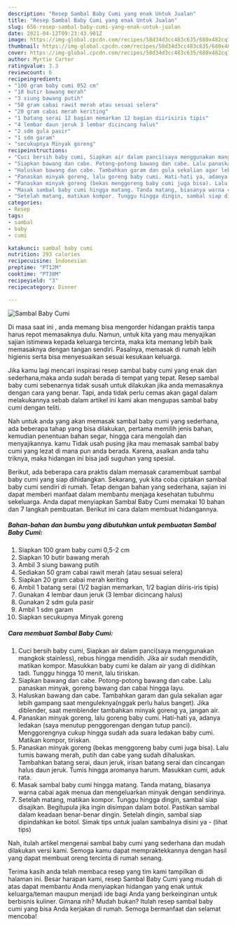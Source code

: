 ```yaml
---
description: "Resep Sambal Baby Cumi yang enak Untuk Jualan"
title: "Resep Sambal Baby Cumi yang enak Untuk Jualan"
slug: 656-resep-sambal-baby-cumi-yang-enak-untuk-jualan
date: 2021-04-12T09:23:43.901Z
image: https://img-global.cpcdn.com/recipes/58d34d3cc483c635/680x482cq70/sambal-baby-cumi-foto-resep-utama.jpg
thumbnail: https://img-global.cpcdn.com/recipes/58d34d3cc483c635/680x482cq70/sambal-baby-cumi-foto-resep-utama.jpg
cover: https://img-global.cpcdn.com/recipes/58d34d3cc483c635/680x482cq70/sambal-baby-cumi-foto-resep-utama.jpg
author: Myrtie Carter
ratingvalue: 3.3
reviewcount: 6
recipeingredient:
- "100 gram baby cumi 052 cm"
- "10 butir bawang merah"
- "3 siung bawang putih"
- "50 gram cabai rawit merah atau sesuai selera"
- "20 gram cabai merah keriting"
- "1 batang serai 12 bagian memarkan 12 bagian diirisiris tipis"
- "4 lembar daun jeruk 3 lembar dicincang halus"
- "2 sdm gula pasir"
- "1 sdm garam"
- "secukupnya Minyak goreng"
recipeinstructions:
- "Cuci bersih baby cumi, Siapkan air dalam panci(saya menggunakan mangkok stainless), rebus hingga mendidih. Jika air sudah mendidih, matikan kompor. Masukkan baby cumi ke dalam air yang di didihkan tadi. Tunggu hingga 10 menit, lalu tiriskan."
- "Siapkan bawang dan cabe. Potong-potong bawang dan cabe. Lalu panaskan minyak, goreng bawang dan cabai hingga layu."
- "Haluskan bawang dan cabe. Tambahkan garam dan gula sekalian agar lebih gampang saat menguleknya(nggak perlu halus banget). Jika diblender, saat memblender tambahkan minyak goreng ya, jangan air."
- "Panaskan minyak goreng, lalu goreng baby cumi. Hati-hati ya, adanya ledakan (saya menutup penggorengan dengan tutup panci). Menggorengnya cukup hingga sudah ada suara ledakan baby cumi. Matikan kompor, tiriskan."
- "Panaskan minyak goreng (bekas menggoreng baby cumi juga bisa). Lalu tumis bawang merah, putih dan cabe yang sudah dihaluskan. Tambahkan batang serai, daun jeruk, irisan batang serai dan cincangan halus daun jeruk. Tumis hingga aromanya harum. Masukkan cumi, aduk rata."
- "Masak sambal baby cumi hingga matang. Tanda matang, biasanya warna cabai agak menua dan mengeluarkan minyak dengan sendirinya."
- "Setelah matang, matikan kompor. Tunggu hingga dingin, sambal siap disajikan. Begitupula jika ingin disimpan dalam botol. Pastikan sambal dalam keadaan benar-benar dingin. Setelah dingin, sambal siap dipindahkan ke botol. Simak tips untuk jualan sambalnya disini ya           (lihat tips)"
categories:
- Resep
tags:
- sambal
- baby
- cumi

katakunci: sambal baby cumi 
nutrition: 293 calories
recipecuisine: Indonesian
preptime: "PT12M"
cooktime: "PT30M"
recipeyield: "3"
recipecategory: Dinner

---
```



![Sambal Baby Cumi](https://img-global.cpcdn.com/recipes/58d34d3cc483c635/680x482cq70/sambal-baby-cumi-foto-resep-utama.jpg)

Di masa  saat ini , anda memang bisa mengorder hidangan praktis tanpa harus repot memasaknya dulu. Namun, untuk kita yang mau menyajikan sajian istimewa kepada keluarga tercinta, maka kita memang lebih baik memasaknya dengan tangan sendiri. Pasalnya, memasak di rumah lebih higienis serta bisa menyesuaikan sesuai kesukaan keluarga.

Jika kamu lagi mencari inspirasi resep sambal baby cumi yang enak dan sederhana,maka anda sudah berada di tempat yang tepat. Resep sambal baby cumi  sebenarnya tidak susah untuk dilakukan jika anda memasaknya dengan cara yang benar. Tapi, anda tidak perlu cemas akan gagal dalam melakukannya 
sebab dalam artikel ini kami akan mengupas sambal baby cumi dengan teliti.  



Nah untuk anda yang akan memasak sambal baby cumi yang sederhana, ada beberapa tahap yang bisa dilakukan, pertama memilih jenis bahan, kemudian penentuan bahan segar, hingga cara mengolah dan menyajikannya. kamu Tidak usah pusing jika mau memasak sambal baby cumi yang lezat di mana pun anda berada. Karena, asalkan anda  tahu triknya, maka hidangan ini bisa jadi suguhan yang spesial.

Berikut, ada beberapa cara praktis  dalam memasak caramembuat sambal baby cumi yang siap dihidangkan. Sekarang, yuk kita coba ciptakan sambal baby cumi sendiri di rumah. Tetap dengan bahan yang sederhana, sajian ini dapat memberi manfaat dalam membantu menjaga kesehatan tubuhmu sekeluarga. Anda dapat menyiapkan Sambal Baby Cumi memakai 10 bahan dan 7 langkah pembuatan. Berikut ini cara dalam membuat hidangannya.

<!--inarticleads1-->

##### Bahan-bahan dan bumbu yang dibutuhkan untuk pembuatan Sambal Baby Cumi:

1. Siapkan 100 gram baby cumi 0,5-2 cm
1. Siapkan 10 butir bawang merah
1. Ambil 3 siung bawang putih
1. Sediakan 50 gram cabai rawit merah (atau sesuai selera)
1. Siapkan 20 gram cabai merah keriting
1. Ambil 1 batang serai (1/2 bagian memarkan, 1/2 bagian diiris-iris tipis)
1. Gunakan 4 lembar daun jeruk (3 lembar dicincang halus)
1. Gunakan 2 sdm gula pasir
1. Ambil 1 sdm garam
1. Siapkan secukupnya Minyak goreng




<!--inarticleads2-->

##### Cara membuat Sambal Baby Cumi:

1. Cuci bersih baby cumi, Siapkan air dalam panci(saya menggunakan mangkok stainless), rebus hingga mendidih. Jika air sudah mendidih, matikan kompor. Masukkan baby cumi ke dalam air yang di didihkan tadi. Tunggu hingga 10 menit, lalu tiriskan.
1. Siapkan bawang dan cabe. Potong-potong bawang dan cabe. Lalu panaskan minyak, goreng bawang dan cabai hingga layu.
1. Haluskan bawang dan cabe. Tambahkan garam dan gula sekalian agar lebih gampang saat menguleknya(nggak perlu halus banget). Jika diblender, saat memblender tambahkan minyak goreng ya, jangan air.
1. Panaskan minyak goreng, lalu goreng baby cumi. Hati-hati ya, adanya ledakan (saya menutup penggorengan dengan tutup panci). Menggorengnya cukup hingga sudah ada suara ledakan baby cumi. Matikan kompor, tiriskan.
1. Panaskan minyak goreng (bekas menggoreng baby cumi juga bisa). Lalu tumis bawang merah, putih dan cabe yang sudah dihaluskan. Tambahkan batang serai, daun jeruk, irisan batang serai dan cincangan halus daun jeruk. Tumis hingga aromanya harum. Masukkan cumi, aduk rata.
1. Masak sambal baby cumi hingga matang. Tanda matang, biasanya warna cabai agak menua dan mengeluarkan minyak dengan sendirinya.
1. Setelah matang, matikan kompor. Tunggu hingga dingin, sambal siap disajikan. Begitupula jika ingin disimpan dalam botol. Pastikan sambal dalam keadaan benar-benar dingin. Setelah dingin, sambal siap dipindahkan ke botol. Simak tips untuk jualan sambalnya disini ya -           (lihat tips)




Nah, itulah artikel mengenai  sambal baby cumi  yang sederhana dan mudah dilakukan versi kami. Semoga kamu dapat mempraktekkannya dengan hasil yang dapat membuat oreng tercinta di rumah senang. 

Terima kasih anda telah membaca resep yang tim kami tampilkan di halaman ini. Besar harapan kami, resep  Sambal Baby Cumi yang mudah di atas dapat membantu Anda menyiapkan hidangan yang enak untuk keluarga/teman maupun menjadi ide bagi Anda yang berkeinginan untuk berbisnis kuliner. Gimana nih? Mudah bukan? Itulah resep sambal baby cumi yang bisa Anda kerjakan di rumah. Semoga bermanfaat dan selamat mencoba!

